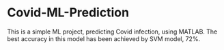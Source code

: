 # Covid-ML-Prediction

This is a simple ML project, predicting Covid infection, using MATLAB.
The best accuracy in this model has been achieved by SVM model, 72%.